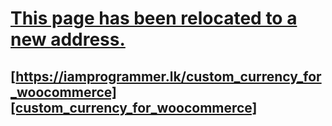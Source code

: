 <!-- 
This is a placeholder file to create URL for old Google link.
https://iamprogrammer.lk/custom-currency-for-woocommerce
-->

# [This page has been relocated to a new address.][custom_currency_for_woocommerce]

## [https://iamprogrammer.lk/custom_currency_for_woocommerce][custom_currency_for_woocommerce]

[custom_currency_for_woocommerce]: https://iamprogrammer.lk/custom_currency_for_woocommerce
